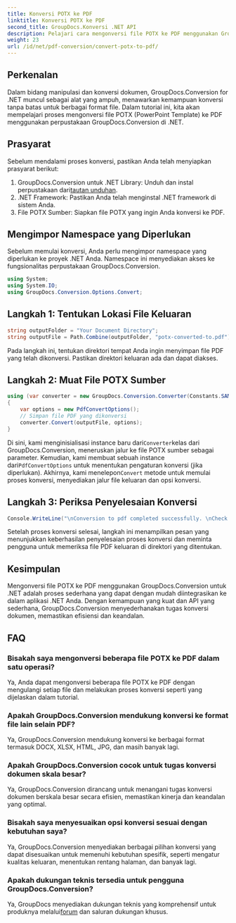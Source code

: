 ```yaml
---
title: Konversi POTX ke PDF
linktitle: Konversi POTX ke PDF
second_title: GroupDocs.Konversi .NET API
description: Pelajari cara mengonversi file POTX ke PDF menggunakan GroupDocs.Conversion untuk .NET. Ikuti tutorial langkah demi langkah ini untuk konversi dokumen yang lancar.
weight: 23
url: /id/net/pdf-conversion/convert-potx-to-pdf/
---
```

## Perkenalan
Dalam bidang manipulasi dan konversi dokumen, GroupDocs.Conversion for .NET muncul sebagai alat yang ampuh, menawarkan kemampuan konversi tanpa batas untuk berbagai format file. Dalam tutorial ini, kita akan mempelajari proses mengonversi file POTX (PowerPoint Template) ke PDF menggunakan perpustakaan GroupDocs.Conversion di .NET.
## Prasyarat
Sebelum mendalami proses konversi, pastikan Anda telah menyiapkan prasyarat berikut:
1.  GroupDocs.Conversion untuk .NET Library: Unduh dan instal perpustakaan dari[tautan unduhan](https://releases.groupdocs.com/conversion/net/).
2. .NET Framework: Pastikan Anda telah menginstal .NET framework di sistem Anda.
3. File POTX Sumber: Siapkan file POTX yang ingin Anda konversi ke PDF.

## Mengimpor Namespace yang Diperlukan
Sebelum memulai konversi, Anda perlu mengimpor namespace yang diperlukan ke proyek .NET Anda. Namespace ini menyediakan akses ke fungsionalitas perpustakaan GroupDocs.Conversion.
```csharp
using System;
using System.IO;
using GroupDocs.Conversion.Options.Convert;
```
## Langkah 1: Tentukan Lokasi File Keluaran
```csharp
string outputFolder = "Your Document Directory";
string outputFile = Path.Combine(outputFolder, "potx-converted-to.pdf");
```
Pada langkah ini, tentukan direktori tempat Anda ingin menyimpan file PDF yang telah dikonversi. Pastikan direktori keluaran ada dan dapat diakses.
## Langkah 2: Muat File POTX Sumber
```csharp
using (var converter = new GroupDocs.Conversion.Converter(Constants.SAMPLE_POTX))
{
    var options = new PdfConvertOptions();
    // Simpan file PDF yang dikonversi
    converter.Convert(outputFile, options);
}
```
 Di sini, kami menginisialisasi instance baru dari`Converter`kelas dari GroupDocs.Conversion, meneruskan jalur ke file POTX sumber sebagai parameter. Kemudian, kami membuat sebuah instance dari`PdfConvertOptions` untuk menentukan pengaturan konversi (jika diperlukan). Akhirnya, kami menelepon`Convert` metode untuk memulai proses konversi, menyediakan jalur file keluaran dan opsi konversi.
## Langkah 3: Periksa Penyelesaian Konversi
```csharp
Console.WriteLine("\nConversion to pdf completed successfully. \nCheck output in {0}", outputFolder);
```
Setelah proses konversi selesai, langkah ini menampilkan pesan yang menunjukkan keberhasilan penyelesaian proses konversi dan meminta pengguna untuk memeriksa file PDF keluaran di direktori yang ditentukan.

## Kesimpulan
Mengonversi file POTX ke PDF menggunakan GroupDocs.Conversion untuk .NET adalah proses sederhana yang dapat dengan mudah diintegrasikan ke dalam aplikasi .NET Anda. Dengan kemampuan yang kuat dan API yang sederhana, GroupDocs.Conversion menyederhanakan tugas konversi dokumen, memastikan efisiensi dan keandalan.
## FAQ
### Bisakah saya mengonversi beberapa file POTX ke PDF dalam satu operasi?
Ya, Anda dapat mengonversi beberapa file POTX ke PDF dengan mengulangi setiap file dan melakukan proses konversi seperti yang dijelaskan dalam tutorial.
### Apakah GroupDocs.Conversion mendukung konversi ke format file lain selain PDF?
Ya, GroupDocs.Conversion mendukung konversi ke berbagai format termasuk DOCX, XLSX, HTML, JPG, dan masih banyak lagi.
### Apakah GroupDocs.Conversion cocok untuk tugas konversi dokumen skala besar?
Ya, GroupDocs.Conversion dirancang untuk menangani tugas konversi dokumen berskala besar secara efisien, memastikan kinerja dan keandalan yang optimal.
### Bisakah saya menyesuaikan opsi konversi sesuai dengan kebutuhan saya?
Ya, GroupDocs.Conversion menyediakan berbagai pilihan konversi yang dapat disesuaikan untuk memenuhi kebutuhan spesifik, seperti mengatur kualitas keluaran, menentukan rentang halaman, dan banyak lagi.
### Apakah dukungan teknis tersedia untuk pengguna GroupDocs.Conversion?
 Ya, GroupDocs menyediakan dukungan teknis yang komprehensif untuk produknya melalui[forum](https://purchase.groupdocs.com/temporary-license/) dan saluran dukungan khusus.
